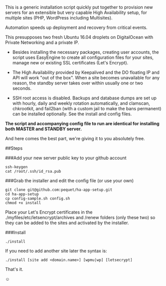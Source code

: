 This is a generic installation script quickly put together to provision new servers for an extensible but very capable High Availability setup, for multiple sites (PHP, WordPress including Multisites). 

Automation speeds up deployment and recovery from critical events.

This presupposes two fresh Ubuntu 16.04 droplets on DigitalOcean with Private Networking and a private IP.

- Besides installing the necessary packages, creating user accounts, the script uses EasyEngine to create all configuration files for your sites, manage new or existing SSL certificates (Let's Encrypt). 

- The High Availability provided by Keepalived and the DO floating IP and API will work "out of the box". When a site becomes unavailable for any reason, the standby server takes over within usually one or two seconds.

- SSH root access is disabled. Backups and database dumps are set up with hourly, daily and weekly rotation automatically, and clamscan, chkrootkit, and fail2ban (with a custom jail to make the bans permanent) can be installed optionally. See the install and config files. 

**The script and accompanying config file to run are identical for installing both MASTER and STANDBY server.** 

And here comes the best part, we're giving it to you absolutely free. 

##Steps

###Add your new server public key to your github account

```
ssh-keygen
cat /root/.ssh/id_rsa.pub
```

###Grab the installer and edit the config file (or use your own)

```
git clone git@github.com:pequet/ha-app-setup.git
cd ha-app-setup
cp config-sample.sh config.sh
chmod +x install
```

Place your Let's Encrypt certificates in the ./myfiles/etc/letsencrypt/archives and /renew folders (only these two) so they can be added to the sites and activated by the installer.

###Install

```
./install 
```

If you need to add another site later the syntax is:

```
./install [site add <domain.name>] [wpmu|wp] [letsecrypt]
```

That's it. 

☺︎
